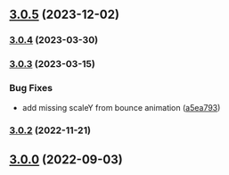 

## [3.0.5](https://github.com/bentzibentz/tailwindcss-animate.css/compare/v3.0.4...v3.0.5) (2023-12-02)

### [3.0.4](https://github.com/bentzibentz/tailwindcss-animate.css/compare/v3.0.3...v3.0.4) (2023-03-30)

### [3.0.3](https://github.com/bentzibentz/tailwindcss-animate.css/compare/v3.0.2...v3.0.3) (2023-03-15)


### Bug Fixes

* add missing scaleY from bounce animation ([a5ea793](https://github.com/bentzibentz/tailwindcss-animate.css/commit/a5ea793d676501c383e67c86c7ffbe50ec233d99))

### [3.0.2](https://github.com/bentzibentz/tailwindcss-animate.css/compare/v3.0.1...v3.0.2) (2022-11-21)

## [3.0.0](https://github.com/bentzibentz/tailwindcss-animate.css/compare/v1.0.8...v3.0.0) (2022-09-03)
